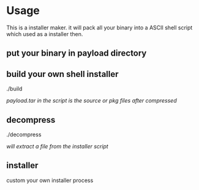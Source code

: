 # Usage
 
This is a installer maker. it will pack all your binary into a ASCII shell script which used as a installer then.

## put your binary in payload directory

## build your own shell installer
  ./build
  
  _payload.tar in the script is the source or pkg files after compressed_
  
## decompress
  ./decompress
  
  _will extract a file from the installer script_
   
## installer

   custom your own installer process
